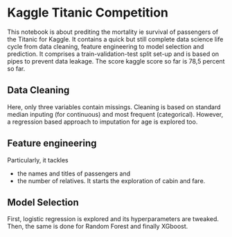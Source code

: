 # Kaggle Titanic Competition
This notebook is about prediting the mortality ie survival of passengers of the Titanic for Kaggle. It contains a quick but still complete data science life cycle from data cleaning, feature engineering to model selection and prediction. It comprises a train-validation-test split set-up and is based on pipes to prevent data leakage. The score kaggle score so far is 78,5 percent so far.
## Data Cleaning 
Here, only three variables contain missings. Cleaning is based on standard median inputing (for continuous) and most frequent (categorical). However, a regression based approach to imputation for age is explored too.
## Feature engineering
Particularly, it tackles 
- the names and titles of passengers and 
- the number of relatives.
It starts the exploration of cabin and fare.
## Model Selection
First, logistic regression is explored and its hyperparameters are tweaked. Then, the same is done for Random Forest and finally XGboost. 
